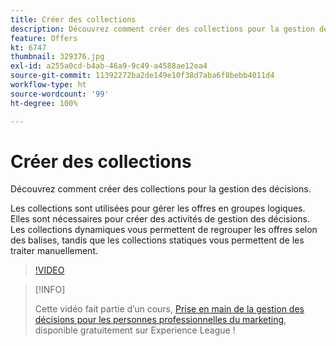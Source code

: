 ```yaml
---
title: Créer des collections
description: Découvrez comment créer des collections pour la gestion des décisions. Les collections sont associées à des règles d’éligibilité afin que vous puissiez les afficher uniquement aux clients appropriés.
feature: Offers
kt: 6747
thumbnail: 329376.jpg
exl-id: a255a0cd-b4ab-46a9-9c49-a4588ae12ea4
source-git-commit: 11392272ba2de149e10f38d7aba6f8bebb4011d4
workflow-type: ht
source-wordcount: '99'
ht-degree: 100%

---
```


# Créer des collections

Découvrez comment créer des collections pour la gestion des décisions.

Les collections sont utilisées pour gérer les offres en groupes logiques. Elles sont nécessaires pour créer des activités de gestion des décisions. Les collections dynamiques vous permettent de regrouper les offres selon des balises, tandis que les collections statiques vous permettent de les traiter manuellement.

>[!VIDEO](https://video.tv.adobe.com/v/329376?quality=12&learn=on)

>[!INFO]
>
> Cette vidéo fait partie d’un cours, [Prise en main de la gestion des décisions pour les personnes professionnelles du marketing](https://experienceleague.adobe.com/?recommended=ExperiencePlatform-U-1-2020.1.offerdecisioning), disponible gratuitement sur Experience League !
